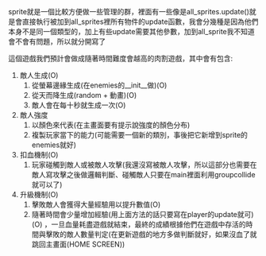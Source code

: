sprite就是一個比較方便做一些管理的群，裡面有一些像是all_sprites.update()就是會直接執行被加到all_sprites裡所有物件的update函數，我會分幾種是因為他們本身不是同一個類型的，加上有些update需要其他參數，加到all_sprite我不知道會不會有問題，所以就分開寫了

這個遊戲我們預計會做成隨著時間難度會越高的肉割遊戲，其中會有包含:
1. 敵人生成(O)
    1. 從螢幕邊緣生成(在enemies的__init__做)(O)
    2. 從天而降生成(random + 動畫)(O)
    3. 敵人會在每十秒就生成一次(O)
2. 敵人強度
    1. 以顏色來代表(在主畫面要有提示說強度的顏色分布)
    2. 複製玩家當下的能力(可能需要一個新的類別，事後把它新增到sprite的enemies就好)
3. 扣血機制(O)
    1. 玩家碰觸到敵人或被敵人攻擊(我還沒寫被敵人攻擊，所以這部分也需要在敵人寫攻擊之後做邏輯判斷、碰觸敵人只要在main裡面利用groupcollide就可以了)
4. 升級機制(O)
    1. 擊敗敵人會獲得大量經驗用以提升數值(O)
    2. 隨著時間會少量增加經驗(用上面方法的話只要寫在player的update就可)(O)
，一旦血量耗盡遊戲就結束，最終的成績根據他們在遊戲中存活的時間與擊敗的敵人數量判定(在更新遊戲的地方多做判斷就好，如果沒血了就跳回主畫面(HOME SCREEN))
